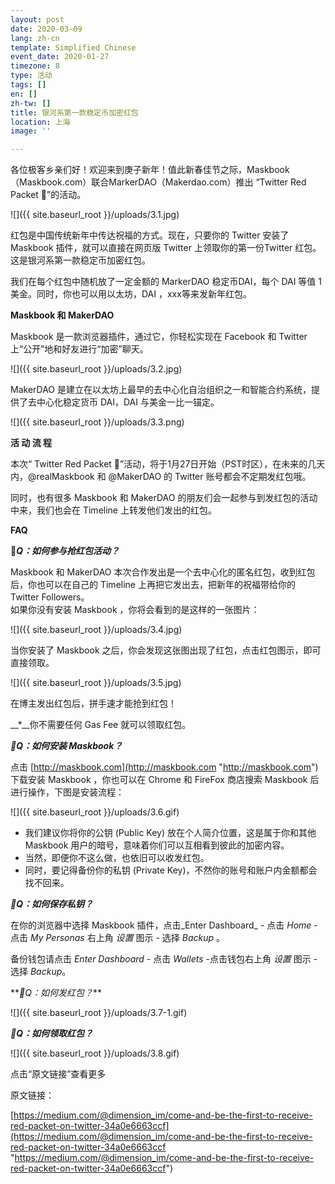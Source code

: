 ```yaml
---
layout: post
date: 2020-03-09
lang: zh-cn
template: Simplified Chinese
event_date: 2020-01-27
timezone: 8
type: 活动
tags: []
en: []
zh-tw: []
title: 银河系第一款稳定币加密红包
location: 上海
image: ''

---
```

各位极客乡亲们好！欢迎来到庚子新年！值此新春佳节之际，Maskbook（Maskbook.com）联合MarkerDAO（Makerdao.com）推出 “Twitter Red Packet 🧧”的活动。

![]({{ site.baseurl_root }}/uploads/3.1.jpg)

红包是中国传统新年中传达祝福的方式。现在，只要你的 Twitter 安装了 Maskbook 插件，就可以直接在网页版 Twitter 上领取你的第一份Twitter 红包。这是银河系第一款稳定币加密红包。

我们在每个红包中随机放了一定金额的 MarkerDAO 稳定币DAI，每个 DAI 等值 1 美金。同时，你也可以用以太坊，DAI ，xxx等来发新年红包。

**Maskbook 和 MakerDAO**

Maskbook 是一款浏览器插件，通过它，你轻松实现在 Facebook 和 Twitter 上“公开”地和好友进行“加密”聊天。

![]({{ site.baseurl_root }}/uploads/3.2.jpg)

MakerDAO 是建立在以太坊上最早的去中心化自治组织之一和智能合约系统，提供了去中心化稳定货币 DAI，DAI 与美金一比一锚定。

![]({{ site.baseurl_root }}/uploads/3.3.png)

**活 动 流 程**

本次“ Twitter Red Packet 🧧”活动，将于1月27日开始（PST时区），在未来的几天内，@realMaskbook 和 @MakerDAO 的 Twitter 账号都会不定期发红包哦。

同时，也有很多 Maskbook 和 MakerDAO 的朋友们会一起参与到发红包的活动中来，我们也会在 Timeline 上转发他们发出的红包。

**FAQ**

**🧧_Q：如何参与抢红包活动？_**

Maskbook 和 MakerDAO 本次合作发出是一个去中心化的匿名红包，收到红包后，你也可以在自己的 Timeline 上再把它发出去，把新年的祝福带给你的 Twitter Followers。  
如果你没有安装 Maskbook ，你将会看到的是这样的一张图片：

![]({{ site.baseurl_root }}/uploads/3.4.jpg)

当你安装了 Maskbook 之后，你会发现这张图出现了红包，点击红包图示，即可直接领取。

![]({{ site.baseurl_root }}/uploads/3.5.jpg)

在博主发出红包后，拼手速才能抢到红包！

__*__你不需要任何 Gas Fee 就可以领取红包。

**_🧧Q：如何安装 Maskbook？_**

点击 [http://maskbook.com](http://maskbook.com "http://maskbook.com") 下载安装 Maskbook ，你也可以在 Chrome 和 FireFox 商店搜索 Maskbook 后进行操作，下图是安装流程：‍

![]({{ site.baseurl_root }}/uploads/3.6.gif)

* 我们建议你将你的公钥 (Public Key) 放在个人简介位置，这是属于你和其他 Maskbook 用户的暗号，意味着你们可以互相看到彼此的加密内容。
* 当然，即便你不这么做，也依旧可以收发红包。
* 同时，要记得备份你的私钥 (Private Key)，不然你的账号和账户内金额都会找不回来。

**_🧧Q：如何保存私钥？_**

在你的浏览器中选择 Maskbook 插件，点击_Enter Dashboard_ - 点击 _Home_ - 点击 _My Personas_ 右上角 _设置_ 图示 - 选择 _Backup_ 。

备份钱包请点击 _Enter Dashboard_ - 点击 _Wallets_ -点击钱包右上角 _设置_ 图示 - 选择 _Backup_。

\**_🧧Q：如何发红包？_**‍

![]({{ site.baseurl_root }}/uploads/3.7-1.gif)

**_🧧Q：如何领取红包？_**

![]({{ site.baseurl_root }}/uploads/3.8.gif)

点击“原文链接”查看更多

原文链接：

[https://medium.com/@dimension_im/come-and-be-the-first-to-receive-red-packet-on-twitter-34a0e6663ccf](https://medium.com/@dimension_im/come-and-be-the-first-to-receive-red-packet-on-twitter-34a0e6663ccf "https://medium.com/@dimension_im/come-and-be-the-first-to-receive-red-packet-on-twitter-34a0e6663ccf")